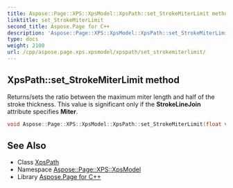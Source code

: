 ```yaml
---
title: Aspose::Page::XPS::XpsModel::XpsPath::set_StrokeMiterLimit method
linktitle: set_StrokeMiterLimit
second_title: Aspose.Page for C++
description: 'Aspose::Page::XPS::XpsModel::XpsPath::set_StrokeMiterLimit method. Returns/sets the ratio between the maximum miter length and half of the stroke thickness. This value is significant only if the StrokeLineJoin attribute specifies Miter in C++.'
type: docs
weight: 2100
url: /cpp/aspose.page.xps.xpsmodel/xpspath/set_strokemiterlimit/
---
```

## XpsPath::set_StrokeMiterLimit method


Returns/sets the ratio between the maximum miter length and half of the stroke thickness. This value is significant only if the **StrokeLineJoin** attribute specifies **Miter**.

```cpp
void Aspose::Page::XPS::XpsModel::XpsPath::set_StrokeMiterLimit(float value)
```

## See Also

* Class [XpsPath](../)
* Namespace [Aspose::Page::XPS::XpsModel](../../)
* Library [Aspose.Page for C++](../../../)
